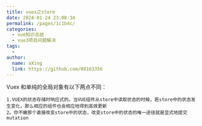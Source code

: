```yaml
---
title: vuex之store
date: 2024-01-24 23:08:34
permalink: /pages/1c1b4c/
categories:
  - vue知识总结
  - vue3项目问题解决
tags:
  - 
author: 
  name: aXing
  link: https://github.com/08163356
---
```


Vuex 和单纯的全局对象有以下两点不同：

```
1.VUEX的状态存储时响应式的。当VUE组件从store中读取状态的时候，若store中的状态发生变化，那么相应的组件也会相应地得到高效更新
2。你不嫩那个直接改变store中的状态，改变store中的状态的唯一途径就是显式地提交mutation
```

